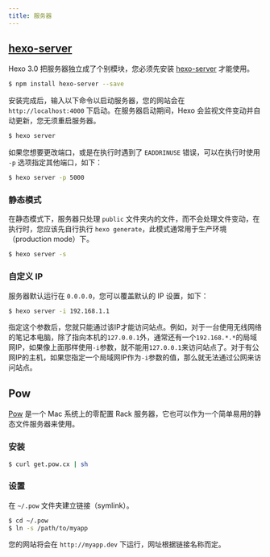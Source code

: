```yaml
---
title: 服务器
---
```

## [hexo-server]

Hexo 3.0 把服务器独立成了个别模块，您必须先安装 [hexo-server] 才能使用。

``` bash
$ npm install hexo-server --save
```

安装完成后，输入以下命令以启动服务器，您的网站会在 `http://localhost:4000` 下启动。在服务器启动期间，Hexo 会监视文件变动并自动更新，您无须重启服务器。

``` bash
$ hexo server
```

如果您想要更改端口，或是在执行时遇到了 `EADDRINUSE` 错误，可以在执行时使用 `-p` 选项指定其他端口，如下：

``` bash
$ hexo server -p 5000
```

### 静态模式

在静态模式下，服务器只处理 `public` 文件夹内的文件，而不会处理文件变动，在执行时，您应该先自行执行 `hexo generate`，此模式通常用于生产环境（production mode）下。

``` bash
$ hexo server -s
```

### 自定义 IP

服务器默认运行在 `0.0.0.0`，您可以覆盖默认的 IP 设置，如下：

``` bash
$ hexo server -i 192.168.1.1
```

指定这个参数后，您就只能通过该IP才能访问站点。例如，对于一台使用无线网络的笔记本电脑，除了指向本机的`127.0.0.1`外，通常还有一个`192.168.*.*`的局域网IP，如果像上面那样使用`-i`参数，就不能用`127.0.0.1`来访问站点了。对于有公网IP的主机，如果您指定一个局域网IP作为`-i`参数的值，那么就无法通过公网来访问站点。

## Pow

[Pow](http://pow.cx/) 是一个 Mac 系统上的零配置 Rack 服务器，它也可以作为一个简单易用的静态文件服务器来使用。

### 安装

``` bash
$ curl get.pow.cx | sh
```

### 设置

在 `~/.pow` 文件夹建立链接（symlink）。

``` bash
$ cd ~/.pow
$ ln -s /path/to/myapp
```

您的网站将会在 `http://myapp.dev` 下运行，网址根据链接名称而定。

[hexo-server]: https://github.com/hexojs/hexo-server
[Connect]: https://github.com/senchalabs/connect
[morgan]: https://github.com/expressjs/morgan
[Forever]: https://github.com/nodejitsu/forever
[PM2]: https://github.com/Unitech/pm2
